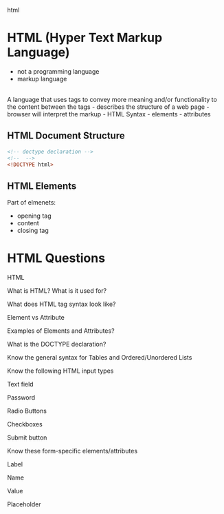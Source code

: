 html

# HTML (Hyper Text Markup Language)

- not a programming language
- markup language
<br>
A language that uses tags to convey more meaning and/or functionality to the content between the tags
- describes the structure of a web page
- browser will interpret the markup
- HTML Syntax
    - elements
    - attributes

## HTML Document Structure
```html
<!-- doctype declaration -->
<!--  -->
<!DOCTYPE html>

```

## HTML Elements
Part of elmenets:
- opening tag
- content 
- closing tag




# HTML Questions

HTML 

What is HTML? What is it used for?  

What does HTML tag syntax look like? 

Element vs Attribute 

Examples of Elements and Attributes?  

What is the DOCTYPE declaration? 

Know the general syntax for Tables and Ordered/Unordered Lists  

Know the following HTML input types 

Text field 

Password 

Radio Buttons 

Checkboxes 

Submit button 

Know these form-specific elements/attributes 

Label 

Name 

Value  

Placeholder 

 